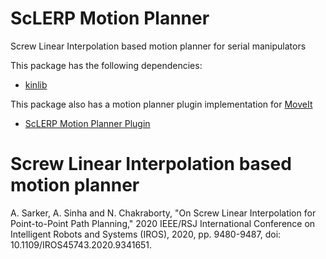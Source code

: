 # ScLERP Motion Planner
Screw Linear Interpolation based motion planner for serial manipulators

This package has the following dependencies:
* [kinlib](https://github.com/dasharadhan/kinlib)

This package also has a motion planner plugin implementation for [MoveIt](https://moveit.ros.org/)
* [ScLERP Motion Planner Plugin](https://github.com/dasharadhan/sclerp_motion_planner_plugin)

# Screw Linear Interpolation based motion planner
A. Sarker, A. Sinha and N. Chakraborty, "On Screw Linear Interpolation for Point-to-Point Path Planning," 2020 IEEE/RSJ International Conference on Intelligent Robots and Systems (IROS), 2020, pp. 9480-9487, doi: 10.1109/IROS45743.2020.9341651.
